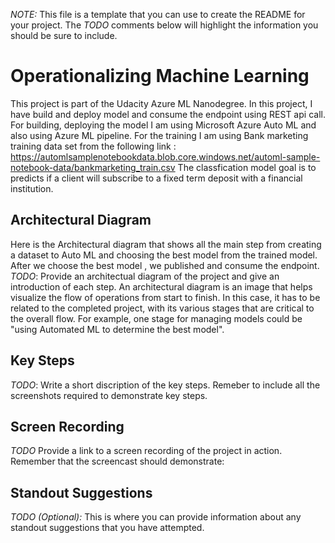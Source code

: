 *NOTE:* This file is a template that you can use to create the README for your project. The *TODO* comments below will highlight the information you should be sure to include.


# Operationalizing Machine Learning
This project is part of the Udacity Azure ML Nanodegree. In this project, I have build and deploy model and consume the endpoint using REST api call. For building, deploying the model I am using Microsoft Azure Auto ML and also using Azure ML pipeline. For the training I am using Bank marketing training data set from the following link : https://automlsamplenotebookdata.blob.core.windows.net/automl-sample-notebook-data/bankmarketing_train.csv 
The classfication model goal is to predicts if a client will subscribe to a fixed term deposit with a financial institution. 

## Architectural Diagram
Here is the Architectural diagram that shows all the main step from creating a dataset to Auto ML and choosing the best model from the trained model. After we choose the best model , we published and consume the endpoint.
*TODO*: Provide an architectual diagram of the project and give an introduction of each step. An architectural diagram is an image that helps visualize the flow of operations from start to finish. In this case, it has to be related to the completed project, with its various stages that are critical to the overall flow. For example, one stage for managing models could be "using Automated ML to determine the best model". 


## Key Steps
*TODO*: Write a short discription of the key steps. Remeber to include all the screenshots required to demonstrate key steps. 

## Screen Recording
*TODO* Provide a link to a screen recording of the project in action. Remember that the screencast should demonstrate:

## Standout Suggestions
*TODO (Optional):* This is where you can provide information about any standout suggestions that you have attempted.
